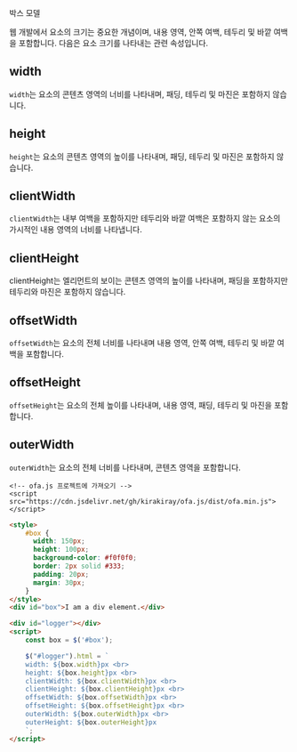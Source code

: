박스 모델

웹 개발에서 요소의 크기는 중요한 개념이며, 내용 영역, 안쪽 여백, 테두리 및 바깥 여백을 포함합니다. 다음은 요소 크기를 나타내는 관련 속성입니다.

## width

`width`는 요소의 콘텐츠 영역의 너비를 나타내며, 패딩, 테두리 및 마진은 포함하지 않습니다.

## height

`height`는 요소의 콘텐츠 영역의 높이를 나타내며, 패딩, 테두리 및 마진은 포함하지 않습니다.

## clientWidth

`clientWidth`는 내부 여백을 포함하지만 테두리와 바깥 여백은 포함하지 않는 요소의 가시적인 내용 영역의 너비를 나타냅니다.

## clientHeight

clientHeight는 엘리먼트의 보이는 콘텐츠 영역의 높이를 나타내며, 패딩을 포함하지만 테두리와 마진은 포함하지 않습니다.

## offsetWidth

`offsetWidth`는 요소의 전체 너비를 나타내며 내용 영역, 안쪽 여백, 테두리 및 바깥 여백을 포함합니다.

## offsetHeight

`offsetHeight`는 요소의 전체 높이를 나타내며, 내용 영역, 패딩, 테두리 및 마진을 포함합니다.

## outerWidth

`outerWidth`는 요소의 전체 너비를 나타내며, 콘텐츠 영역을 포함합니다.

<html-viewer>

```
<!-- ofa.js 프로젝트에 가져오기 -->
<script src="https://cdn.jsdelivr.net/gh/kirakiray/ofa.js/dist/ofa.min.js"></script>
```

```html
<style>
    #box {
      width: 150px;
      height: 100px;
      background-color: #f0f0f0;
      border: 2px solid #333;
      padding: 20px;
      margin: 30px;
    }
</style>
<div id="box">I am a div element.</div>

<div id="logger"></div>
<script>
    const box = $('#box');

    $("#logger").html = `
    width: ${box.width}px <br>
    height: ${box.height}px <br>
    clientWidth: ${box.clientWidth}px <br>
    clientHeight: ${box.clientHeight}px <br>
    offsetWidth: ${box.offsetWidth}px <br>
    offsetHeight: ${box.offsetHeight}px <br>
    outerWidth: ${box.outerWidth}px <br>
    outerHeight: ${box.outerHeight}px
    `;
</script>
```

</html-viewer>